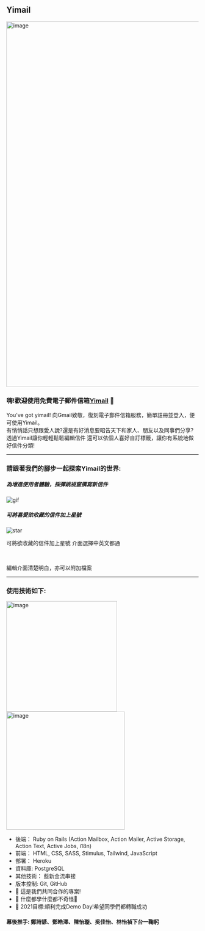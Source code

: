 ## Yimail
<img width="959" alt="image" src="https://user-images.githubusercontent.com/92965935/149613851-b489d264-c284-43aa-8cb9-be2399b6f399.png">

### 嗨!歡迎使用免費電子郵件信箱[Yimail](https://yimails.com/) 👋 
You’ve got yimail!
向Gmail致敬，復刻電子郵件信箱服務，簡單註冊並登入，便可使用Yimail。</br>
有悄悄話只想跟愛人說?還是有好消息要昭告天下和家人、朋友以及同事們分享?</br>
透過Yimail讓你輕輕鬆鬆編輯信件
還可以依個人喜好自訂標籤，讓你有系統地做好信件分類!

-----------------------------------------------------------------------------

### 請跟著我們的腳步一起探索Yimail的世界:

##### 為增進使用者體驗，採彈跳視窗撰寫新信件
![gif](https://user-images.githubusercontent.com/92965935/149614737-de9ef222-7903-4699-b0f6-28dc0f873b2d.gif)

##### 可將喜愛欲收藏的信件加上星號
![star](https://user-images.githubusercontent.com/92965935/149614999-fc397833-ea7a-4035-a42a-e6356449c03a.gif)

可將欲收藏的信件加上星號
介面選擇中英文都通

</br>

編輯介面清楚明白，亦可以附加檔案

------------------------------------------------------------------------------------------------------------------
### 使用技術如下:
<img width="290" alt="image" src="https://user-images.githubusercontent.com/92965935/149616009-6f973352-8543-47ac-b9b0-e9eee0156ad1.png"><img width="310" alt="image" src="https://user-images.githubusercontent.com/92965935/149615847-567e2382-086a-4a92-826b-2620a1d3dea8.png">
-	後端： Ruby on Rails (Action Mailbox, Action Mailer, Active Storage, Action Text, Active Jobs, i18n)
-	前端： HTML, CSS, SASS, Stimulus, Tailwind, JavaScript 
-	部署： Heroku
-	資料庫: PostgreSQL
-	其他技術：  藍新金流串接
-	版本控制: Git, GitHub
- 🔭 這是我們共同合作的專案!
- 🌱 什麼都學什麼都不奇怪🤣
- 🥅 2021目標:順利完成Demo Day!希望同學們都轉職成功

#### 幕後推手: 鄭詩諺、鄧皓澤、陳怡璇、吳佳怡、林怡禎下台一鞠躬
